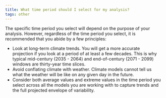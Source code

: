 ```yaml
---
title: What time period should I select for my analysis?
tags: other
---
```


The specific time period you select will depend on the purpose of your analysis. However, regardless of the time period you select, it is recommended that you abide by a few principles:

- Look at long-term climate trends. You will get a more accurate projection if you look at a period of at least a few decades. This is why typical mid-century (2035 - 2064) and end-of-century (2071 - 2099) windows are thirty-year time slices.
- Avoid conflating climate with weather. Climate models cannot tell us what the weather will be like on any given day in the future.
- Consider both average values and extreme values in the time period you select across all the models you are working with to capture trends and the full projected envelope of variability.



